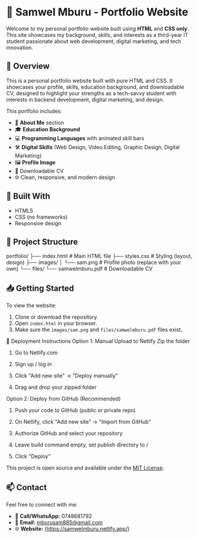 # 💼 Samwel Mburu - Portfolio Website

Welcome to my personal portfolio website built using **HTML** and **CSS only**. This site showcases my background, skills, and interests as a third-year IT student passionate about web development, digital marketing, and tech innovation.

## 📘 Overview
This is a personal portfolio website built with pure HTML and CSS. It showcases your profile, skills, education background, and downloadable CV, designed to highlight your strengths as a tech-savvy student with interests in backend development, digital marketing, and design.

This portfolio includes:

- 👤 **About Me** section
- 🎓 **Education Background**
- 💻 **Programming Languages** with animated skill bars
- 🛠️ **Digital Skills** (Web Design, Video Editing, Graphic Design, Digital Marketing)
- 🖼️ **Profile Image**
- 📄 Downloadable CV
- 🌐 Clean, responsive, and modern design

## 🧱 Built With

- HTML5
- CSS (no frameworks)
- Responsive design 

## 📁 Project Structure

portfolio/
├── index.html # Main HTML file
├── styles.css # Styling (layout, design)
├── images/
│ └── sam.png # Profile photo (replace with your own)
└── files/
└── samwelmburu.pdf # Downloadable CV

## 📥 Getting Started

To view the website:

1. Clone or download the repository.
2. Open `index.html` in your browser.
3. Make sure the `images/sam.png` and `files/samwelmburu.pdf` files exist. 

🚀 Deployment Instructions
Option 1: Manual Upload to Netlify
Zip the folder

1. Go to Netlify.com

2. Sign up / log in

3. Click "Add new site" → "Deploy manually"

4. Drag and drop your zipped folder

Option 2: Deploy from GitHub (Recommended)
1. Push your code to GitHub (public or private repo)

2. On Netlify, click "Add new site" → "Import from GitHub"

3. Authorize GitHub and select your repository

4. Leave build command empty, set publish directory to /

5. Click "Deploy"

 

This project is open source and available under the [MIT License](LICENSE).

## 📫 Contact

Feel free to connect with me:

- 📱 **Call/WhatsApp:** 0748681792
- 📧 **Email:** mburusam885@gmail.com
- 🌐 **Website:** (https://samwelmburu.netlify.app/)